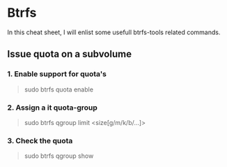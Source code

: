 # Btrfs

In this cheat sheet, I will enlist some usefull btrfs-tools related commands.

## Issue quota on a subvolume

### 1. Enable support for quota's

> sudo btrfs quota enable <path to the subvolume>


### 2. Assign a it quota-group

> sudo btrfs qgroup limit <size[g/m/k/b/...]> <path to the subvolume>


### 3. Check the quota

> sudo btrfs qgroup show <path to the subvolume>
